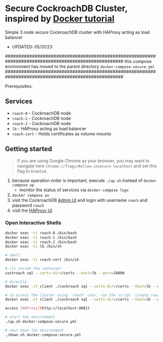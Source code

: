 # Secure CockroachDB Cluster, inspired by [Docker tutorial](https://docs.docker.com/compose/django/)
Simple 3 node *secure* CockroachDB cluster with HAProxy acting as load balancer

* UPDATED: 05/31/23

####################################################################################################
       this compose environment has moved to the parent directory `docker-compose-secure.yml`
####################################################################################################

Prerequisites:

## Services
* `roach-0` - CockroachDB node
* `roach-1` - CockroachDB node
* `roach-2` - CockroachDB node
* `lb` - HAProxy acting as load balancer
* `roach-cert` - Holds certificates as volume mounts

## Getting started
>If you are using Google Chrome as your browser, you may want to navigate here `chrome://flags/#allow-insecure-localhost` and set this flag to `Enabled`.

1) because operation order is important, execute `./up.sh` instead of `docker compose up`
   - monitor the status of services via `docker-compose logs`
2) `docker compose ps`
3) visit the CockroachDB [Admin UI](https://localhost:8080) and login with username `roach` and password `roach`
4) visit the [HAProxy UI](http://localhost:8081)

### Open Interactive Shells
```bash
docker exec -ti roach-0 /bin/bash
docker exec -ti roach-1 /bin/bash
docker exec -ti roach-2 /bin/bash
docker exec -ti lb /bin/sh

# shell
docker exec -ti roach-cert /bin/sh

# cli inside the container
cockroach sql --certs-dir=/certs --host=lb --port=26000

# directly
docker exec -it client ./cockroach sql --certs-dir=/certs --host=lb --port=26000

# to access the cluster using `roach` user, run the script `create_roach_user.sh` and then
docker exec -it client ./cockroach sql --certs-dir=/certs --host=lb --port=26000 --user=roach

access [HAProxy](http://localhost:8081)

# start the environment
./up.sh docker-compose-secure.yml 

# shut down the environment
./down.sh docker-compose-secure.yml
